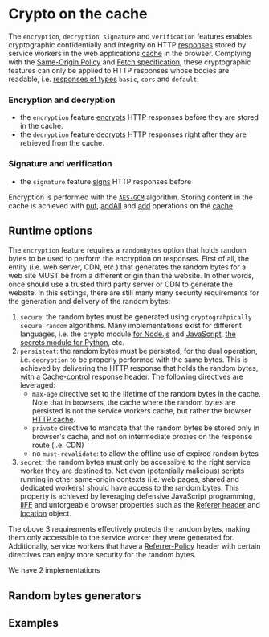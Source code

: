 # Crypto on the cache
The `encryption`, `decryption`, `signature` and `verification` features enables cryptographic confidentially and integrity on HTTP [responses](https://developer.mozilla.org/en-US/docs/Web/API/Response) stored by service workers in the web applications [cache](https://developer.mozilla.org/en-US/docs/Web/API/Cache) in the browser. Complying with the [Same-Origin Policy](https://developer.mozilla.org/en-US/docs/Web/Security/Same-origin_policy) and [Fetch specification](https://fetch.spec.whatwg.org/#responses), these cryptographic features can only be applied to HTTP responses whose bodies are readable, i.e. [responses of types](https://developer.mozilla.org/en-US/docs/Web/API/Response/type) `basic`, `cors` and `default`.

### Encryption and decryption
- the `encryption` feature [encrypts](https://developer.mozilla.org/en-US/docs/Web/API/SubtleCrypto/encrypt) HTTP responses before they are stored in the cache.
- the `decryption` feature [decrypts](https://developer.mozilla.org/en-US/docs/Web/API/SubtleCrypto/decrypt) HTTP responses right after they are retrieved from the cache. 

### Signature and verification
- the `signature` feature [signs](https://developer.mozilla.org/en-US/docs/Web/API/SubtleCrypto/sign) HTTP responses before 


Encryption is performed with the [`AES-GCM`](https://developer.mozilla.org/en-US/docs/Web/API/SubtleCrypto/encrypt#aes-gcm) algorithm. Storing content in the cache is achieved with [put](https://developer.mozilla.org/en-US/docs/Web/API/Cache/put), [addAll](https://developer.mozilla.org/en-US/docs/Web/API/Cache/addAll) and [add](https://developer.mozilla.org/en-US/docs/Web/API/Cache/add) operations on the [cache](https://developer.mozilla.org/en-US/docs/Web/API/Cache). 

## Runtime options
The `encryption` feature requires a `randomBytes` option that holds  random bytes to be used to perform the encryption on responses. First of all, the entity (i.e. web server, CDN, etc.) that generates the random bytes for a web site MUST be from a different origin than the website. In other words, once should use a trusted third party server or CDN to generate the website. In this settings, there are still many many security requirements for the generation and delivery of the random bytes:
1. `secure`: the random bytes must be generated using `cryptograhpically secure random` algorithms. Many implementations exist for different languages, i.e. the crypto module [for Node.js](https://nodejs.org/api/crypto.html#cryptogetrandomvaluestypedarray) and [JavaScript](https://developer.mozilla.org/en-US/docs/Web/API/Crypto/getRandomValues), [the secrets module for Python](https://docs.python.org/3/library/secrets.html#secrets.token_bytes), etc. 
2. `persistent`: the random bytes must be persisted, for the dual operation, i.e. `decryption` to be properly performed with the same bytes. This is achieved by delivering the HTTP response that holds the random bytes, with a [Cache-control](https://developer.mozilla.org/en-US/docs/Web/HTTP/Headers/Cache-Control) response header. The following directives are leveraged:
	- `max-age` directive set to the lifetime of the random bytes in the cache. Note that in browsers, the cache where the random bytes are persisted is not the service workers cache, but rather the browser [HTTP cache](https://developer.mozilla.org/en-US/docs/Web/HTTP/Caching).
	- `private` directive to mandate that the random bytes be stored only in browser's cache, and not on intermediate proxies on the response route (i.e. CDN)
	- no `must-revalidate`: to allow the offline use of expired random bytes 
3. `secret`: the random bytes must only be accessible to the right service worker they are destined to. Not even (potentially malicious) scripts running in other same-origin contexts (i.e. web pages, shared and dedicated workers) should have access to the random bytes. This property is achieved by leveraging defensive JavaScript programming, [IIFE](https://developer.mozilla.org/en-US/docs/Glossary/IIFE) and unforgeable browser properties such as the [Referer header](https://developer.mozilla.org/en-US/docs/Web/HTTP/Headers/Referer) and [location](https://developer.mozilla.org/en-US/docs/Web/API/Location) object.

The obove 3 requirements effectively protects the random bytes, making them only accessible to the service worker they were generated for. Additionally, service workers that have a [Referrer-Policy](https://developer.mozilla.org/en-US/docs/Web/HTTP/Headers/Referrer-Policy) header with certain directives can enjoy more security for the random bytes. 


We have 2 implementations 

## Random bytes generators


## Examples


## 